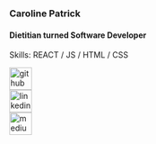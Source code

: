 ### Caroline Patrick
#### Dietitian turned Software Developer

Skills: REACT / JS / HTML / CSS

[<img src='https://icons8.com/icon/3tC9EQumUAuq/github' alt='github' height='40'>](https://github.com/Caroline-Patrick)  
[<img src='https://cdn.jsdelivr.net/npm/simple-icons@3.0.1/icons/linkedin.svg' alt='linkedin' height='40'>](https://www.linkedin.com/in/carolinerd/)  
[<img src='https://cdn.jsdelivr.net/npm/simple-icons@3.0.1/icons/medium.svg' alt='medium' height='40'>](https://medium.com/@carolinespatrick)   
